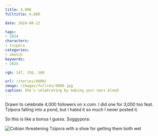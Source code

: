 ```yaml
---
title: 4,000
fulltitle: 4,000

date: 2024-08-22

tags:
- 2024
characters:
- tzipora
categories:
- sketch
keywords:
- 2024

rgb: 147, 156, 160

url: /stories/4000/
image: /images/fullres/4000.jpg
caption: She's celebrating by making your ears bleed
---
```

Drawn to celebrate 4,000 followers on x.com. I did one for 3,000 too feat. Tzipora falling into a pond, but I hated it so much I never posted it.

So this is like a bonus I guess. Soggypora:

![Cobian threatening Tzipora with a shoe for getting them both wet](/images/fullres/3000.jpg)
